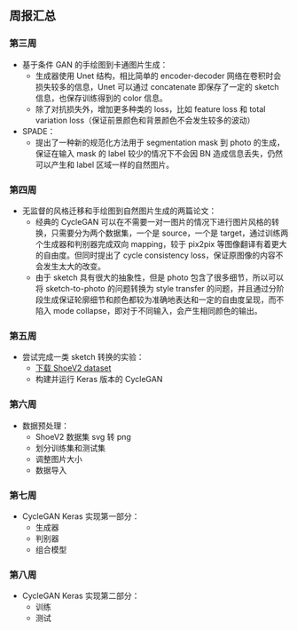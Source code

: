 ## 周报汇总

### 第三周

- 基于条件 GAN 的手绘图到卡通图片生成：
  - 生成器使用 Unet 结构，相比简单的 encoder-decoder 网络在卷积时会损失较多的信息，Unet 可以通过 concatenate 即保存了一定的 sketch 信息，也保存训练得到的 color 信息。
  - 除了对抗损失外，增加更多种类的 loss，比如 feature loss 和  total variation loss（保证前景颜色和背景颜色不会发生较多的波动）
- SPADE：
  - 提出了一种新的规范化方法用于 segmentation mask 到 photo 的生成，保证在输入 mask 的 label 较少的情况下不会因 BN 造成信息丢失，仍然可以产生和 label 区域一样的自然图片。



### 第四周

- 无监督的风格迁移和手绘图到自然图片生成的两篇论文：
  - 经典的 CycleGAN 可以在不需要一对一图片的情况下进行图片风格的转换，只需要分为两个数据集，一个是 source，一个是 target，通过训练两个生成器和判别器完成双向 mapping，较于 pix2pix 等图像翻译有着更大的自由度。但同时提出了 cycle consistency loss，保证原图像的内容不会发生太大的改变。
  - 由于 sketch 具有很大的抽象性，但是 photo 包含了很多细节，所以可以将 sketch-to-photo 的问题转换为 style transfer 的问题，并且通过分阶段生成保证轮廓细节和颜色都较为准确地表达和一定的自由度呈现，而不陷入 mode collapse，即对于不同输入，会产生相同颜色的输出。



### 第五周

- 尝试完成一类 sketch 转换的实验：
  - [下载 ShoeV2 dataset](https://www.eecs.qmul.ac.uk/~qian/Project_cvpr16.html)
  - 构建并运行 Keras 版本的 CycleGAN 



### 第六周

- 数据预处理：
  - ShoeV2 数据集 svg 转 png
  - 划分训练集和测试集
  - 调整图片大小
  - 数据导入



### 第七周

- CycleGAN Keras 实现第一部分：
  - 生成器
  - 判别器
  - 组合模型



### 第八周

- CycleGAN Keras 实现第二部分：
  - 训练
  - 测试





